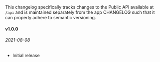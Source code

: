 This changelog specifically tracks changes to the Public API available at `/api` and is maintained separately from the app CHANGELOG such that it can properly adhere to semantic versioning.

#### v1.0.0
###### 2021-08-08

* Initial release
